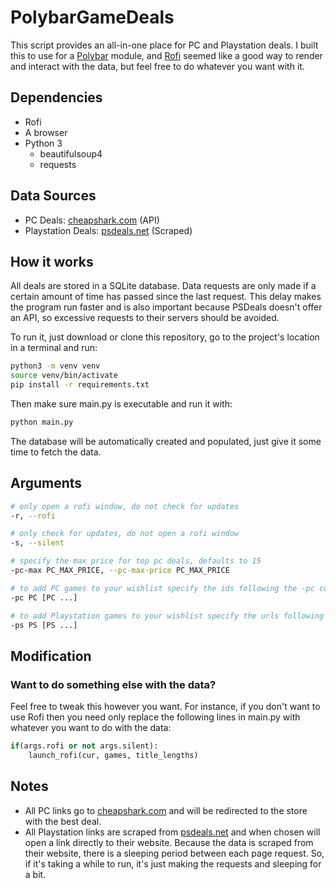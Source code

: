 # PolybarGameDeals
This script provides an all-in-one place for PC and Playstation deals. I built this to use for a [Polybar](https://github.com/polybar/polybar) module, and [Rofi](https://github.com/davatorium/rofi) seemed like a good way to render and interact with the data, but feel free to do whatever you want with it.

## Dependencies
  - Rofi
  - A browser
  - Python 3
    - beautifulsoup4
    - requests

## Data Sources
  - PC Deals: [cheapshark.com](https://www.cheapshark.com/) (API)
  - Playstation Deals: [psdeals.net](https://psdeals.net/) (Scraped)
## How it works
All deals are stored in a SQLite database. Data requests are only made if a certain amount of time has passed since the last request. This delay makes the program run faster and is also important because PSDeals doesn't offer an API, so excessive requests to their servers should be avoided.

To run it, just download or clone this repository, go to the project's location in a terminal and run:
```bash
python3 -m venv venv
source venv/bin/activate
pip install -r requirements.txt
```
Then make sure main.[]()py is executable and run it with:
```bash
python main.py
```
The database will be automatically created and populated, just give it some time to fetch the data.
## Arguments
```bash
# only open a rofi window, do not check for updates
-r, --rofi
```
```bash
# only check for updates, do not open a rofi window
-s, --silent
```
```bash
# specify the max price for top pc deals, defaults to 15
-pc-max PC_MAX_PRICE, --pc-max-price PC_MAX_PRICE
```
```bash
# to add PC games to your wishlist specify the ids following the -pc command
-pc PC [PC ...]
```
```bash
# to add Playstation games to your wishlist specify the urls following the -ps command
-ps PS [PS ...]
```

## Modification
### Want to do something else with the data?
Feel free to tweak this however you want. For instance, if you don't want to use Rofi then you need only replace the following lines in main.[]()py with whatever you want to do with the data:
```python
if(args.rofi or not args.silent):
    launch_rofi(cur, games, title_lengths)
```

## Notes
  - All PC links go to [cheapshark.com](https://www.cheapshark.com/) and will be redirected to the store with the best deal.
  - All Playstation links are scraped from [psdeals.net](https://psdeals.net/) and when chosen will open a link directly to their website. Because the data is scraped from their website, there is a sleeping period between each page request. So, if it's taking a while to run, it's just making the requests and sleeping for a bit.
